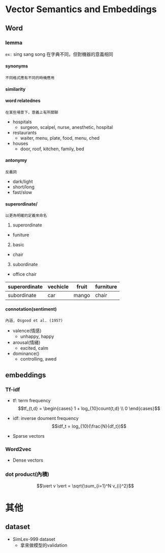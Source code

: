 # Vector Semantics and Embeddings

## Word
### lemma
`ex:` sing sang song 在字典不同，但對機器的意義相同

#### synonyms
`不同格式應有不同的時機應用`

#### similarity

#### word relatednes
`在某些場景下，意義上有所關聯`

* hospitals
  - surgeon, scalpel, nurse, anesthetic, hospital
* restaurants
  - waiter, menu, plate, food, menu, ched
* houses
  - door, roof, kitchen, family, bed

#### antonymy
`反義詞`

* dark/light
* short/long
* fast/slow

#### superordinate/
`以更為明確的定義來命名`
1. superordinate
  - funiture
2. basic
  - chair
3. subordinate
  - office chair

superordinate|vechicle|fruit|furniture
---|---|---|---
subordinate|car|mango|chair

#### connotation(sentiment)
`內涵, Osgood et al. (1957)`

* valence(情感)
  - unhappy, happy  
* arousal(情緒)
  - excited, calm
* dominance()
  - controlling, awed

## embeddings
### Tf-idf
* tf: term frequency  
$$tf_{t,d} = \begin{cases} 1 + log_{10}count{t,d} \\ 0 \end{cases}$$

* idf: inverse doument frequency  
$$idf_t = log_{10}(\frac{N}{df_t})$$

* Sparse vectors

### Word2vec
* Dense vectors

### dot product(內積)

$$\vert v \vert = \sqrt{\sum_{i=1}^N v_{i}^2}$$

# 其他
## dataset
* SimLex-999 dataset
  * 拿來做模型的validation
